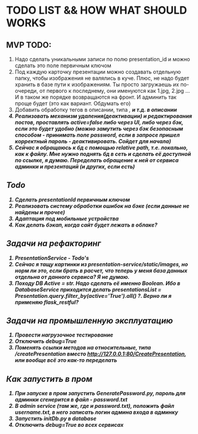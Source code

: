 # TODO LIST && HOW WHAT SHOULD WORKS
## MVP TODO:
1. Надо сделать уникальными записи по полю presentation_id и можно сделать это поле первичным ключом
2. Под каждую карточку презентации можно создавать отдельную папку, чтобы изображения не валялись в куче. Плюс, не надо будет хранить в базе пути к изображениям. Ты просто загружаешь их по-очереди, от первого к последнему, они именуются как 1.jpg, 2.jpg ... И в таком же порядке возвращаются на фронт. И админить так проще будет (это как вариант. Обдумать его)
3. Добавить обработку тегов в описании, типа <i>, <b> и т.д. в описании
4. Реализовать механизм удаления(деактивации) и редактирования постов, проставлять active=false либо через UI, либо через бэк, если это будет удобно (можно замутить через бэк безопасным способом - принимать поле password, если в запросе пришел корректный пароль - деактивировать. Сойдет для начала)
5. Сейчас я обращаюсь к бд с помощью relative path, т.е. локально, как к файлу. Мне нужно поднять бд в сеть и сделать её доступной по ссылке, я думаю. Переделать обращение к ней от сервиса админки и презентаций (и других, если есть)


## Todo
1. Сделать presentationId первичным ключом
2. Реализовать систему обработки ошибок на бэке (если данные не найдены и прочее)
3. Адаптация под мобильные устройства
4. Как делать бэкап, когда сайт будет лежать в облаке?

## Задачи на рефакторинг
1. PresentationService - Todo's
2. Сейчас я тащу картинки из presentation-service/static/images, но норм ли это, если брать в расчет, что теперь у меня база данных отдельна от данного сервиса? Я не думаю.
3. Походу DB Active = str. Надо сделать её именно Boolean. Ибо в DatabaseService приходится делать presentationsList = Presentation.query.filter_by(active='True').all()
?. Верно ли я применяю flask_restful?

## Задачи на промышленную эксплуатацию
1. Провести нагрузочное тестирование
2. Отключить debug=True
3. Поменять ссылки методов на относительные, типа /createPresentation вместо http://127.0.0.1:80/CreatePresentation, или вообще всё это как-то переделать

## Как запустить в пром
1. При запуске в пром запустить GeneratePassword.py, пароль для админки сгенерится в файл - password.txt
2. В admin service (там же, где и password.txt), положить файл username.txt, в него записать логин админа входа в админку
3. Запустить initDb.py в database
4. Отключить debug=True во всех сервисах